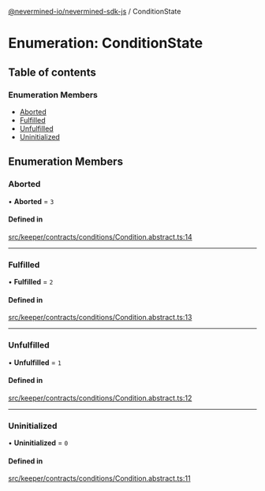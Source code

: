 [@nevermined-io/nevermined-sdk-js](../code-reference.md) / ConditionState

# Enumeration: ConditionState

## Table of contents

### Enumeration Members

- [Aborted](ConditionState.md#aborted)
- [Fulfilled](ConditionState.md#fulfilled)
- [Unfulfilled](ConditionState.md#unfulfilled)
- [Uninitialized](ConditionState.md#uninitialized)

## Enumeration Members

### Aborted

• **Aborted** = ``3``

#### Defined in

[src/keeper/contracts/conditions/Condition.abstract.ts:14](https://github.com/nevermined-io/sdk-js/blob/097b71b/src/keeper/contracts/conditions/Condition.abstract.ts#L14)

___

### Fulfilled

• **Fulfilled** = ``2``

#### Defined in

[src/keeper/contracts/conditions/Condition.abstract.ts:13](https://github.com/nevermined-io/sdk-js/blob/097b71b/src/keeper/contracts/conditions/Condition.abstract.ts#L13)

___

### Unfulfilled

• **Unfulfilled** = ``1``

#### Defined in

[src/keeper/contracts/conditions/Condition.abstract.ts:12](https://github.com/nevermined-io/sdk-js/blob/097b71b/src/keeper/contracts/conditions/Condition.abstract.ts#L12)

___

### Uninitialized

• **Uninitialized** = ``0``

#### Defined in

[src/keeper/contracts/conditions/Condition.abstract.ts:11](https://github.com/nevermined-io/sdk-js/blob/097b71b/src/keeper/contracts/conditions/Condition.abstract.ts#L11)
